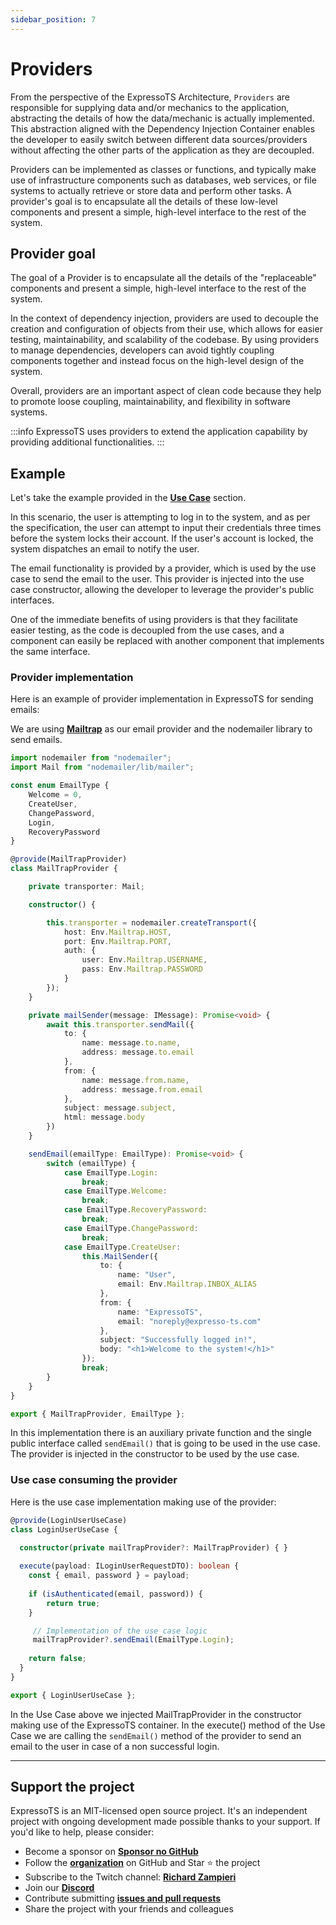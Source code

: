 ```yaml
---
sidebar_position: 7
---
```


# Providers

From the perspective of the ExpressoTS Architecture, `Providers` are responsible for supplying data and/or mechanics to the application, abstracting the details of how the data/mechanic is actually implemented. This abstraction aligned with the Dependency Injection Container enables the developer to easily switch between different data sources/providers without affecting the other parts of the application as they are decoupled.

Providers can be implemented as classes or functions, and typically make use of infrastructure components such as databases, web services, or file systems to actually retrieve or store data and perform other tasks. A provider's goal is to encapsulate all the details of these low-level components and present a simple, high-level interface to the rest of the system.

## Provider goal

The goal of a Provider is to encapsulate all the details of the "replaceable" components and present a simple, high-level interface to the rest of the system.

In the context of dependency injection, providers are used to decouple the creation and configuration of objects from their use, which allows for easier testing, maintainability, and scalability of the codebase. By using providers to manage dependencies, developers can avoid tightly coupling components together and instead focus on the high-level design of the system.

Overall, providers are an important aspect of clean code because they help to promote loose coupling, maintainability, and flexibility in software systems.

:::info
ExpressoTS uses providers to extend the application capability by providing additional functionalities.
:::

## Example

Let's take the example provided in the **[Use Case](usecase.md#example)** section.

In this scenario, the user is attempting to log in to the system, and as per the specification, the user can attempt to input their credentials three times before the system locks their account. If the user's account is locked, the system dispatches an email to notify the user.

The email functionality is provided by a provider, which is used by the use case to send the email to the user. This provider is injected into the use case constructor, allowing the developer to leverage the provider's public interfaces.

One of the immediate benefits of using providers is that they facilitate easier testing, as the code is decoupled from the use cases, and a component can easily be replaced with another component that implements the same interface.

### Provider implementation

Here is an example of provider implementation in ExpressoTS for sending emails:

We are using **[Mailtrap](https://mailtrap.io/)** as our email provider and the nodemailer library to send emails.

```typescript
import nodemailer from "nodemailer";
import Mail from "nodemailer/lib/mailer";

const enum EmailType {
    Welcome = 0,
    CreateUser,
    ChangePassword,
    Login,
    RecoveryPassword
}

@provide(MailTrapProvider)
class MailTrapProvider {

    private transporter: Mail;

    constructor() {

        this.transporter = nodemailer.createTransport({
            host: Env.Mailtrap.HOST,
            port: Env.Mailtrap.PORT,
            auth: {
                user: Env.Mailtrap.USERNAME,
                pass: Env.Mailtrap.PASSWORD
            }
        });
    }

    private mailSender(message: IMessage): Promise<void> {
        await this.transporter.sendMail({
            to: {
                name: message.to.name,
                address: message.to.email
            },
            from: {
                name: message.from.name,
                address: message.from.email
            },
            subject: message.subject,
            html: message.body
        })
    }

    sendEmail(emailType: EmailType): Promise<void> {
        switch (emailType) {
            case EmailType.Login:
                break;
            case EmailType.Welcome:
                break;
            case EmailType.RecoveryPassword:
                break;
            case EmailType.ChangePassword:
                break;
            case EmailType.CreateUser:
                this.MailSender({
                    to: {
                        name: "User",
                        email: Env.Mailtrap.INBOX_ALIAS
                    },
                    from: {
                        name: "ExpressoTS",
                        email: "noreply@expresso-ts.com"
                    },
                    subject: "Successfully logged in!",
                    body: "<h1>Welcome to the system!</h1>"
                });
                break;
        }
    }
}

export { MailTrapProvider, EmailType };
```

In this implementation there is an auxiliary private function and the single public interface called `sendEmail()` that is going to be used in the use case.
The provider is injected in the constructor to be used by the use case.

### Use case consuming the provider

Here is the use case implementation making use of the provider:

```typescript
@provide(LoginUserUseCase)
class LoginUserUseCase {

  constructor(private mailTrapProvider?: MailTrapProvider) { }
  
  execute(payload: ILoginUserRequestDTO): boolean {
    const { email, password } = payload;
    
    if (isAuthenticated(email, password)) {
        return true;
    }

     // Implementation of the use case logic
     mailTrapProvider?.sendEmail(EmailType.Login);
    
    return false;
  }
}

export { LoginUserUseCase };
```

In the Use Case above we injected MailTrapProvider in the constructor making use of the ExpressoTS container. In the execute() method of the Use Case we are calling the `sendEmail()` method of the provider to send an email to the user in case of a non successful login.

---

## Support the project

ExpressoTS is an MIT-licensed open source project. It's an independent project with ongoing development made possible thanks to your support. If you'd like to help, please consider:

- Become a sponsor on **[Sponsor no GitHub](https://github.com/sponsors/expressots)**
- Follow the **[organization](https://github.com/expressots)** on GitHub and Star ⭐ the project
- Subscribe to the Twitch channel: **[Richard Zampieri](https://www.twitch.tv/richardzampieri)**
- Join our **[Discord](https://discord.com/invite/PyPJfGK)**
- Contribute submitting **[issues and pull requests](https://github.com/expressots/expressots/issues/new/choose)**
- Share the project with your friends and colleagues